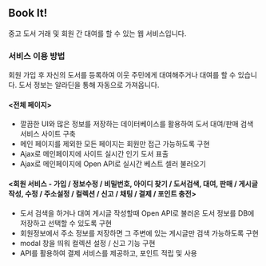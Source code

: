 
## Book It!
중고 도서 거래 및 회원 간 대여를 할 수 있는 웹 서비스입니다.

### 서비스 이용 방법
회원 가입 후 자신의 도서를 등록하여 이웃 주민에게 대여해주거나 대여를 할 수 있습니다.
도서 정보는 알라딘을 통해 자동으로 가져옵니다.

#### <전체 페이지>
- 깔끔한 UI와 많은 정보를 저장하는 데이터베이스를 활용하여 도서 대여/판매 검색 서비스 사이트 구축
- 메인 페이지를 제외한 모든 페이지는 회원만 접근 가능하도록 구현
- Ajax로 메인페이지에 사이트 실시간 인기 도서 표출
- Ajax로 메인페이지에 Open API로 실시간 베스트 셀러 불러오기
#### <회원 서비스 - 가입 / 정보수정 / 비밀번호, 아이디 찾기 / 도서검색, 대여, 판매 / 게시글 작성, 수정 / 주소설정 / 컬렉션 / 신고 / 채팅 / 결제 / 포인트 충전>
- 도서 검색을 하거나 대여 게시글 작성할때 Open API로 불러온 도서 정보를 DB에 저장하고 선택할 수 있도록 구현
- 회원정보에서 주소 정보를 저장하면 그 주변에 있는 게시글만 검색 가능하도록 구현
- modal 창을 띄워 컬렉션 설정 / 신고 기능 구현
- API를 활용하여 결제 서비스를 제공하고, 포인트 적립 및 사용

